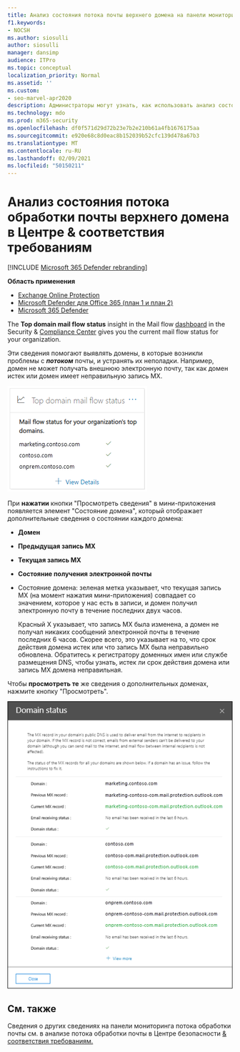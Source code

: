 ```yaml
---
title: Анализ состояния потока почты верхнего домена на панели мониторинга потока почты
f1.keywords:
- NOCSH
ms.author: siosulli
author: siosulli
manager: dansimp
audience: ITPro
ms.topic: conceptual
localization_priority: Normal
ms.assetid: ''
ms.custom:
- seo-marvel-apr2020
description: Администраторы могут узнать, как использовать анализ состояния потока обработки почты верхнего домена на панели мониторинга потока обработки почты в Центре безопасности и соответствия требованиям & для устранения неполадок потока обработки почты, связанных с их записями MX.
ms.technology: mdo
ms.prod: m365-security
ms.openlocfilehash: df0f571d29d72b23e7b2e210b61a4fb1676175aa
ms.sourcegitcommit: e920e68c8d0eac8b152039b52cfc139d478a67b3
ms.translationtype: MT
ms.contentlocale: ru-RU
ms.lasthandoff: 02/09/2021
ms.locfileid: "50150211"
---
```

# <a name="top-domain-mail-flow-status-insight-in-the-security--compliance-center"></a>Анализ состояния потока обработки почты верхнего домена в Центре & соответствия требованиям

[!INCLUDE [Microsoft 365 Defender rebranding](../includes/microsoft-defender-for-office.md)]

**Область применения**
- [Exchange Online Protection](https://go.microsoft.com/fwlink/?linkid=2148611)
- [Microsoft Defender для Office 365 (план 1 и план 2)](https://go.microsoft.com/fwlink/?linkid=2148715)
- [Microsoft 365 Defender](https://go.microsoft.com/fwlink/?linkid=2118804)

The **Top domain mail flow status** insight in the Mail flow [dashboard](mail-flow-insights-v2.md) in the Security & [Compliance Center](https://protection.office.com) gives you the current mail flow status for your organization.

Эти сведения помогают выявлять домены, в которые возникли проблемы с ***потоком*** почты, и устранять их неполадки. Например, домен не может получать внешнюю электронную почту, так как домен истек или домен имеет неправильную запись MX.

![Мини-приложения состояния потока обработки почты на панели мониторинга потока обработки почты в Центре безопасности & соответствия требованиям](../../media/mfi-top-domain-mail-flow-status-widget.png)

При **нажатии** кнопки "Просмотреть сведения" в мини-приложения появляется элемент "Состояние домена", который отображает дополнительные сведения о состоянии каждого домена: 

- **Домен**
- **Предыдущая запись MX**
- **Текущая запись MX**
- **Состояние получения электронной почты**
- Состояние домена: зеленая метка указывает, что текущая запись MX (на момент нажатия мини-приложения) совпадает со значением, которое у нас есть в записи, и домен получил электронную почту в течение последних двух часов.

  Красный X указывает, что запись MX была изменена, а домен не получал никаких сообщений электронной почты в течение последних 6 часов. Скорее всего, это указывает на то, что срок действия домена истек или что запись MX была неправильно обновлена. Обратитесь к регистратору доменных имен или службе размещения DNS, чтобы узнать, истек ли срок действия домена или запись MX домена неправильная.

Чтобы **просмотреть те** же сведения о дополнительных доменах, нажмите кнопку "Просмотреть".

![Flyout Details in the Top domain mail flow status insight](../../media/mfi-top-domain-mail-flow-status-view-details.png)

## <a name="see-also"></a>См. также

Сведения о других сведениях на панели мониторинга потока обработки почты см. в анализе потока обработки почты в Центре безопасности [& соответствия требованиям.](mail-flow-insights-v2.md)
